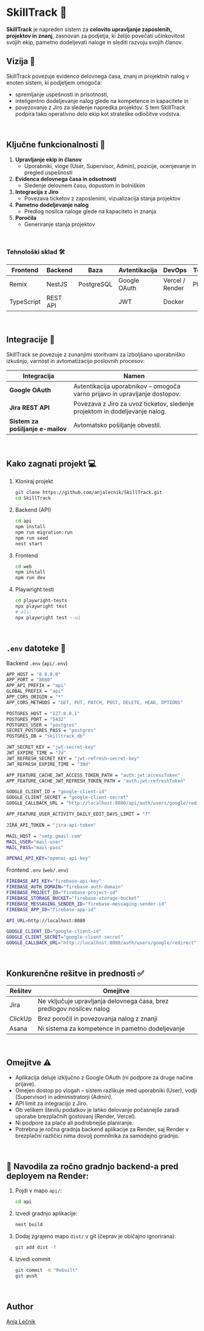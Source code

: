 # SkillTrack 🥇
**SkillTrack** je napreden sistem za **celovito upravljanje zaposlenih, projektov in znanj**, zasnovan za podjetja, ki želijo povečati učinkovitost svojih ekip, pametno dodeljevati naloge in slediti razvoju svojih članov.
<br/>

## Vizija 🌟
SkillTrack povezuje evidenco delovnega časa, znanj in projektnih nalog v enoten sistem, ki podjetjem omogoča:
- spremljanje uspešnosti in prisotnosti,
- inteligentno dodeljevanje nalog glede na kompetence in kapacitete in
- povezovanje z Jiro za sledenje napredka projektov.
S tem SkillTrack podpira tako operativno delo ekip kot strateške odločitve vodstva.
<br/>

## Ključne funkcionalnosti 🔧
<!--- - spacing -->
  1. **Upravljanje ekip in članov**
      - Uporabniki, vloge (User, Supervisor, Admin), pozicije, ocenjevanje in pregled uspešnosti
  2. **Evidenca delovnega časa in odsotnosti**
      - Sledenje delovnem času, dopustom in bolniškim
  3. **Integracija z Jiro**
      - Povezava ticketov z zaposlenimi, vizualizacija stanja projektov
  4. **Pametno dodeljevanje nalog**
      - Predlog nosilca naloge glede na kapaciteto in znanja
  5. **Poročila**
      - Generiranje stanja projektov
<br/>

### Tehnološki sklad 🛠️

| Frontend      | Backend  | Baza        | Avtentikacija   | DevOps           | Testiranje     |
|---------------|----------|-------------|------------------|-------------------|----------------|
| Remix         | NestJS   | PostgreSQL  | Google OAuth     | Vercel / Render   | Playwright     |
| TypeScript    | REST API |             | JWT              | Docker            |                |

<br/>

## Integracije 🔗

SkillTrack se povezuje z zunanjimi storitvami za izboljšano uporabniško izkušnjo, varnost in avtomatizacijo poslovnih procesov:

| Integracija                      | Namen                                                                 |
|----------------------------------|------------------------------------------------------------------------|
| **Google OAuth**                | Avtentikacija uporabnikov – omogoča varno prijavo in upravljanje dostopov. |
| **Jira REST API**               | Povezava z Jiro za uvoz ticketov, sledenje projektom in dodeljevanje nalog. |
| **Sistem za pošiljanje e-mailov** | Avtomatsko pošiljanje obvestil.         |
<br/>


## Kako zagnati projekt 💻
1. Kloniraj projekt
   ```bash
   git clone https://github.com/anjalecnik/SkillTrack.git
   cd SkillTrack
   ```
2. Backend (API)
    ```bash
   cd api
   npm install
   npm run migration:run
   npm run seed
   nest start
   ```
3. Frontend
    ```bash
    cd web
    npm install
    npm run dev
   ```
4. Playwright testi
     ```bash
     cd playwright-tests
     npx playwright test
     # ali:
     npx playwright test --ui
     ```
<br/>

## `.env` datoteke 🔐
Backend `.env` (`api/.env`)
  ```bash
  APP_HOST = "0.0.0.0"
  APP_PORT = "8080"
  APP_API_PREFIX = "api"
  GLOBAL_PREFIX = "api"
  APP_CORS_ORIGIN = "*"
  APP_CORS_METHODS = "GET, PUT, PATCH, POST, DELETE, HEAD, OPTIONS"
  
  POSTGRES_HOST = "127.0.0.1"
  POSTGRES_PORT = "5432"
  POSTGRES_USER = "postgres"
  SECRET_POSTGRES_PASS = "postgres"
  POSTGRES_DB = "skilltrack_db"
  
  JWT_SECRET_KEY = "jwt-secret-key"
  JWT_EXPIRE_TIME = "7d"
  JWT_REFRESH_SECRET_KEY = "jwt-refresh-secret-key"
  JWT_REFRESH_EXPIRE_TIME = "30d"
  
  APP_FEATURE_CACHE_JWT_ACCESS_TOKEN_PATH = "auth:jwt:accessToken"
  APP_FEATURE_CACHE_JWT_REFRESH_TOKEN_PATH = "auth:jwt:refreshToken"
  
  GOOGLE_CLIENT_ID = "google-client-id"
  GOOGLE_CLIENT_SECRET = "google-client-secret"
  GOOGLE_CALLBACK_URL = "http://localhost:8080/api/auth/users/google/redirect"
  
  APP_FEATURE_USER_ACTIVITY_DAILY_EDIT_DAYS_LIMIT = "7"
  
  JIRA_API_TOKEN = "jira-api-token"
  
  MAIL_HOST = "smtp.gmail.com"
  MAIL_USER="mail-user"
  MAIL_PASS="mail-pass"
  
  OPENAI_API_KEY="openai-api-key"
  ```
Frontend `.env` (`web/.env`)
  ```bash
  FIREBASE_API_KEY="firebase-api-key"
  FIREBASE_AUTH_DOMAIN="firebase-auth-domain"
  FIREBASE_PROJECT_ID="firebase-project-id"
  FIREBASE_STORAGE_BUCKET="firebase-storage-bucket"
  FIREBASE_MESSAGING_SENDER_ID="firebase-messaging-sender-id"
  FIREBASE_APP_ID="firebase-app-id"
  
  API_URL=http://localhost:8080
  
  GOOGLE_CLIENT_ID="google-client-id"
  GOOGLE_CLIENT_SECRET="google-client-secret"
  GOOGLE_CALLBACK_URL="http://localhost:8080/auth/users/google/redirect"
  ```
<br/>

## Konkurenčne rešitve in prednosti ✅
| Rešitev   | Omejitve                                                                 |
|-----------|--------------------------------------------------------------------------|
| Jira      | Ne vključuje upravljanja delovnega časa, brez predlogov nosilcev nalog |
| ClickUp   | Brez poročil in povezovanja nalog z znanji              |
| Asana     | Ni sistema za kompetence in pametno dodeljevanje                         |
<br/>

## Omejitve ⚠️
- Aplikacija deluje izključno z Google OAuth (ni podpore za druge načine prijave).
- Omejen dostop po vlogah – sistem razlikuje med uporabniki (User), vodji (Supervisor) in administratorji (Admin).
- API limit za integracijo z Jiro.
- Ob velikem številu podatkov je lahko delovanje počasnejše zaradi uporabe brezplačnih gostovanj (Render, Vercel).
- Ni podpore za plače ali podrobnejše planiranje.
- Potrebna je ročna gradnja backend aplikacije za Render, saj Render v brezplačni različici nima dovolj pomnilnika za samodejno gradnjo.
<br/>

## 🔧 Navodila za ročno gradnjo backend-a pred deployem na Render:
1. Pojdi v mapo `api/`:
   ```bash
   cd api
   ```
2. Izvedi gradnjo aplikacije:
    ```bash
   nest build
   ```
3. Dodaj zgrajeno mapo `dist/` v git (čeprav je običajno ignorirana):
    ```bash
    git add dist -f
   ```
4. Izvedi commit
     ```bash
    git commit -m "Rebuilt"
    git push
     ```
<br/>

## Author
[Anja Lečnik](https://si.linkedin.com/in/anja-lecnik)
